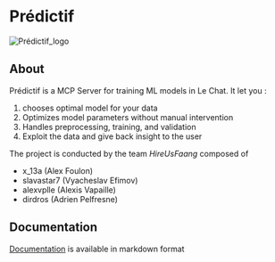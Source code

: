 # Prédictif

![Prédictif_logo](./logo_prédictif.png)

## About

Prédictif is a MCP Server for training ML models in Le Chat.
It let you :

1. chooses optimal model for your data
2. Optimizes model parameters without manual intervention
3. Handles preprocessing, training, and validation
4. Exploit the data and give back insight to the user

The project is conducted by the team _HireUsFaang_ composed of

- x_13a (Alex Foulon)
- slavastar7 (Vyacheslav Efimov)
- alexvplle (Alexis Vapaille)
- dirdros (Adrien Pelfresne)

## Documentation

[Documentation](./docs/) is available in markdown format
